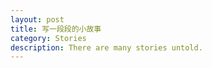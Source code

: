 ```yaml
---
layout: post
title: 写一段段的小故事
category: Stories
description: There are many stories untold.
---
```


[zihaolucky]:    http://zihaolucky.github.io  "zihaolucky"
